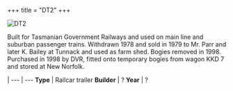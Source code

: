 +++
title = "DT2"
+++

![DT2](https://res.cloudinary.com/dvrailway/image/upload/v1559217132/www/image015_xa5dgz.jpg)

Built for Tasmanian Government Railways and used on main line and suburban passenger trains. Withdrawn 1978 and sold in 1979 to Mr. Parr and later K. Bailey at Tunnack and used as farm shed. Bogies removed in 1998. Purchased in 1998 by DVR, fitted onto temporary bogies from wagon KKD 7 and stored at New Norfolk.

 |
--- | ---
**Type** | Railcar trailer
**Builder** | ?
**Year** | ?